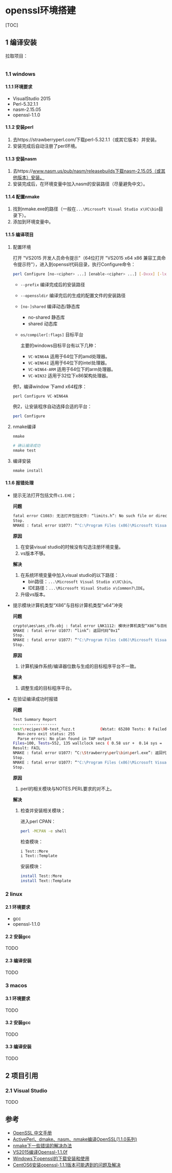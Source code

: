 # openssl环境搭建

[TOC]



## 1 编译安装

拉取项目：

```sh

```

### 1.1 windows

#### 1.1.1 环境要求

- VisualStudio 2015
- Perl-5.32.1.1
- nasm-2.15.05
- openssl-1.1.0

#### 1.1.2 安装perl

1. 去https://strawberryperl.com/下载perl-5.32.1.1（或其它版本）并安装。
2. 安装完成后自动注册了perl环境。

#### 1.1.3 安装nasm

1. 去https://www.nasm.us/pub/nasm/releasebuilds下载nasm-2.15.05（或其他版本）安装。
2. 安装完成后，在环境变量中加入nasm的安装路径（尽量避免中文）。

#### 1.1.4 配置nmake

1. 找到nmake.exe的路径（一般在`...\Microsoft Visual Studio x\VC\bin`目录下）。
2. 添加到环境变量中。

#### 1.1.5 编译项目

1. 配置环境

   打开 "VS2015 开发人员命令提示"（64位打开 "VS2015 x64 x86 兼容工具命令提示符"），进入到openssl代码目录，执行Configure命令：
   
   ```sh
   perl Configure [no-<cipher> ...] [enable-<cipher> ...] [-Dxxx] [-lxxx] [-Lxxx] [-fxxx] [-Kxxx] [no-hw-xxx|no-hw] [[no-]threads] [[no-]shared] [[no-]zlib|zlib-dynamic] [no-asm] [no-dso] [no-egd] [sctp] [386] [--prefix=DIR] [--openssldir=OPENSSLDIR] [--with-xxx[=vvv]] [--config=FILE] os/compiler[:flags]
   ```
   
   - `--prefix` 编译完成后的安装路径
   
   - `--openssldir` 编译完后的生成的配置文件的安装路径
   
   - `[no-]shared` 编译动态/静态库
   
     - no-shared 静态库
     - shared 动态库

   - `os/compiler[:flags]` 目标平台

     主要的windows目标平台有以下几种：
   
     - `VC-WIN64A` 适用于64位下的amd处理器。
     - `VC-WIN64I` 适用于64位下的intel处理器。
     - `VC-WIN64-ARM` 适用于64位下的arm处理器。
     - `VC-WIN32` 适用于32位下x86架构处理器。
   
   例1，编译window 下amd x64程序：
   
   ```c++
   perl Configure VC-WIN64A
   ```
   
   例2，让安装程序自动选择合适的平台：
   
   ```sh
   perl Configure
   ```
   
2. nmake编译

   ```sh
   nmake
   
   # 确认编译成功
   nmake test
   ```
   
3. 编译安装

   ```sh
   nmake install
   ```

#### 1.1.6 报错处理

- 提示无法打开包括文件`c1.EXE`；

   **问题**

   ```sh
   fatal error C1083: 无法打开包括文件: “limits.h”: No such file or directoryNMAKE : fatal error U1077: “"C:\Program Files (x86)\Microsoft Visual Studio 14.0\VC\bin\cl.EXE"”: 返回代码“0x2”
   Stop.
   NMAKE : fatal error U1077: “"C:\Program Files (x86)\Microsoft Visual Studio 14.0\VC\bin\nmake.exe"”: 返回代码“0x2”
   ```

   **原因**

   1. 在安装visual studio的时候没有勾选注册环境变量。
   2. vs版本不够。

   **解决**

   1. 在系统环境变量中加入visual studio的以下路径：
      - bin路径：`...\Microsoft Visual Studio x\VC\bin`。
      - IDE路径：`...\Microsoft Visual Studio x\Common7\IDE`。
   2. 升级vs版本。
   
- 提示模块计算机类型“X86”与目标计算机类型“x64”冲突

   **问题**

   ```sh
   crypto\aes\aes_cfb.obj : fatal error LNK1112: 模块计算机类型“X86”与目标计算机类型“x64”冲突
   NMAKE : fatal error U1077: “link”: 返回代码“0x1”
   Stop.
   NMAKE : fatal error U1077: “"C:\Program Files (x86)\Microsoft Visual Studio 14.0\VC\BIN\amd64\nmake.exe"”: 返回代码“0x2”
   Stop.
   ```

   **原因**

   1. 计算机操作系统/编译器位数与生成的目标程序平台不一致。

   **解决**

   1. 调整生成的目标程序平台。
   
- 在验证编译成功时报错

   **问题**

   ```sh
   Test Summary Report
   -------------------
   test\recipes\90-test_fuzz.t           (Wstat: 65280 Tests: 0 Failed: 0)
     Non-zero exit status: 255
     Parse errors: No plan found in TAP output
   Files=100, Tests=552, 135 wallclock secs ( 0.58 usr +  0.14 sys =  0.72 CPU)
   Result: FAIL
   NMAKE : fatal error U1077: “C:\Strawberry\perl\bin\perl.exe”: 返回代码“0x1”
   Stop.
   NMAKE : fatal error U1077: “"C:\Program Files (x86)\Microsoft Visual Studio 14.0\VC\BIN\nmake.exe"”: 返回代码“0x2”
   Stop.
   ```

   **原因**

   1. perl的相关模块与NOTES.PERL要求的对不上。

   **解决**

   1. 检查并安装相关模块；

      进入perl CPAN：

      ```sh
      perl -MCPAN -e shell
      ```

      检查模块：

      ```sh
      i Test::More
      i Text::Template
      ```

      安装模块：

      ```sh
      install Test::More
      install Text::Template
      ```

### 2 linux

#### 2.1 环境要求

- gcc
- openssl-1.1.0

#### 2.2 安装gcc

TODO

#### 2.3 编译安装

TODO

### 3 macos

#### 3.1 环境要求

TODO

#### 3.2 安装gcc

TODO

#### 3.3 编译安装

TODO



## 2 项目引用

### 2.1 Visual Studio

TODO



## 参考

- [OpenSSL 中文手册](https://www.openssl.net.cn/)
- [ActivePerl、dmake、nasm、nmake编译OpenSSL(1.1.0系列)](https://blog.csdn.net/ayang1986/article/details/77917297?locationNum=5&fps=1)
- [nmake下一些错误的解决办法](https://blog.csdn.net/hongqiang200/article/details/39210767)
- [VS2015编译Openssl-1.1.0f](https://blog.csdn.net/ljttianqin/article/details/72978612)
- [Windows下openssl的下载安装和使用](https://blog.csdn.net/houjixin/article/details/25806151)
- [CentOS6安装openssl-1.1.1版本可能遇到的问题及解决](https://blog.csdn.net/yxy369/article/details/104517168)





